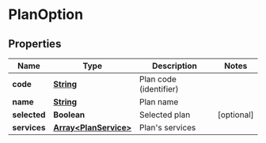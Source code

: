 
# PlanOption

## Properties
Name | Type | Description | Notes
------------ | ------------- | ------------- | -------------
**code** | [**String**](String.md) | Plan code (identifier) | 
**name** | [**String**](String.md) | Plan name | 
**selected** | **Boolean** | Selected plan |  [optional]
**services** | [**Array&lt;PlanService&gt;**](PlanService.md) | Plan&#39;s services | 



